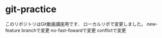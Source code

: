 # git-practice
このリポジトリはGit動画講座用です．
ローカルリポで変更しました。
new-feature branchで変更
no-fast-fowardで変更
conflictで変更